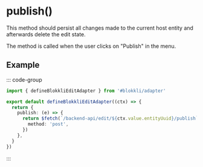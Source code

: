 # publish()

This method should persist all changes made to the current host entity and
afterwards delete the edit state.

The method is called when the user clicks on "Publish" in the menu.

## Example

::: code-group

```typescript [~/app/blokkli.editAdapter.ts]
import { defineBlokkliEditAdapter } from '#blokkli/adapter'

export default defineBlokkliEditAdapter((ctx) => {
  return {
    publish: (e) => {
      return $fetch(`/backend-api/edit/${ctx.value.entityUuid}/publish`, {
        method: 'post',
      })
    },
  }
})
```

:::
